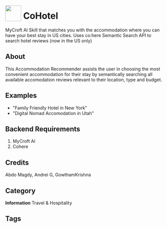 # <img src="https://raw.githack.com/FortAwesome/Font-Awesome/master/svgs/solid/hotel.svg" card_color="#22A7F0" width="50" height="50" style="vertical-align:bottom"/> CoHotel 
MyCroft AI Skill that matches you with the accommodation where you can have your best stay in US cities. Uses co:here Semantic Search API to search hotel reviews (now in the US only)

## About

This Accommodation Recommender assists the user in choosing the most convenient accommodation for their stay by semantically searching all available accomodation reviews relevant to their location, type and budget.

## Examples
* "Family Friendly Hotel in New York"
* "Digital Nomad Accomodation in Utah"

## Backend Requirements
1. MyCroft AI 
2. Cohere 

## Credits
Abdo Magdy, Andrei G, GowthamKrishna

## Category
**Information**
Travel & Hospitality 

## Tags

